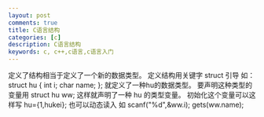 ```yaml
---
layout: post
comments: true
title: C语言结构
categories: [c]
description: C语言结构
keywords: c, c++,c语言,c语言入门
---
```


定义了结构相当于定义了一个新的数据类型。
定义结构用关键字 struct 引导
如：
struct hu
{
	int i;
	char name;
};
就定义了一种hu的数据类型。
要声明这种类型的变量用
struct hu ww;
这样就声明了一种 hu 的类型变量。
初始化这个变量可以这样写
hu={1,hukei};
也可以动态读入
如
scanf("%d",&ww.i);
gets(ww.name);
